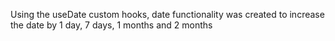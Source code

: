 Using the useDate custom hooks, date functionality was created to increase the date by 1 day, 7 days, 1 months and 2 months
